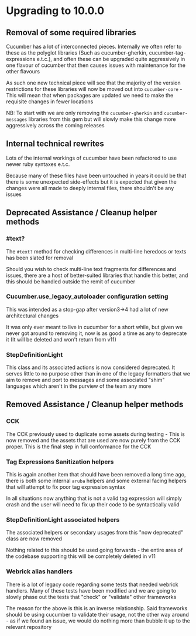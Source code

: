 # Upgrading to 10.0.0

## Removal of some required libraries

Cucumber has a lot of interconnected pieces. Internally we often refer to these as the polyglot libraries
(Such as cucumber-gherkin, cucumber-tag-expressions e.t.c.), and often these can be upgraded quite aggressively
in one flavour of cucumber that then causes issues with maintenance for the other flavours

As such one new technical piece will see that the majority of the version restrictions for these libraries will
now be moved out into `cucumber-core` - This will mean that when packages are updated we need to make the requisite
changes in fewer locations

NB: To start with we are only removing the `cucumber-gherkin` and `cucumber-messages` libraries from this gem
but will slowly make this change more aggressively across the coming releases 

## Internal technical rewrites

Lots of the internal workings of cucumber have been refactored to use newer ruby syntaxes e.t.c.

Because many of these files have been untouched in years it could be that there is some unexpected side-effects
but it is expected that given the changes were all made to deeply internal files, there shouldn't be any
issues

## Deprecated Assistance / Cleanup helper methods

### #text?

The `#text?` method for checking differences in multi-line heredocs or texts has been slated for removal

Should you wish to check multi-line text fragments for differences and issues, there are a host of better-suited
libraries that handle this better, and this should be handled outside the remit of cucumber

### Cucumber.use_legacy_autoloader configuration setting

This was intended as a stop-gap after version3->4 had a lot of new architectural changes

It was only ever meant to live in cucumber for a short while, but given we never got around to removing it, now
is as good a time as any to deprecate it (It will be deleted and won't return from v11)

### StepDefinitionLight

This class and its associated actions is now considered deprecated. It serves little to no purpose other than in
one of the legacy formatters that we aim to remove and port to messages and some associated "shim" languages
which aren't in the purview of the team any more

## Removed Assistance / Cleanup helper methods

### CCK

The CCK previously used to duplicate some assets during testing - This is now removed and the assets that are used
are now purely from the CCK proper. This is the final step in full conformance for the CCK

### Tag Expressions Sanitization helpers

This is again another item that should have been removed a long time ago, there is both some internal `aruba` helpers
and some external facing helpers that will attempt to fix poor tag expression syntax

In all situations now anything that is not a valid tag expression will simply crash and the user will need to fix
up their code to be syntactically valid

### StepDefinitionLight associated helpers

The associated helpers or secondary usages from this "now deprecated" class are now removed

Nothing related to this should be used going forwards - the entire area of the codebase supporting this will
be completely deleted in v11

### Webrick alias handlers

There is a lot of legacy code regarding some tests that needed webrick handlers. Many of these tests have been
modified and we are going to slowly phase out the tests that "check" or "validate" other frameworks

The reason for the above is this is an inverse relationship. Said frameworks should be using cucumber to validate
their usage, not the other way around - as if we found an issue, we would do nothing more than bubble it up to
the relevant repository

